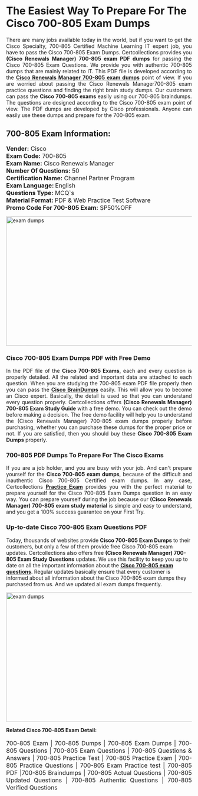 <h1>The Easiest Way To Prepare For The Cisco 700-805 Exam Dumps</h1> <p style="text-align:justify">There are many jobs available today in the world, but if you want to get the Cisco Specialty, 700-805 Certified Machine Learning IT expert job, you have to pass the Cisco 700-805 Exam Dumps. Certcollections provides you <strong>(Cisco Renewals Manager) 700-805 exam PDF dumps</strong> for passing the Cisco 700-805 Exam Questions. We provide you with authentic 700-805 dumps that are mainly related to IT. This PDF file is developed according to the <a href="https://www.certsofficial.com/cisco/700-805-questions"><strong>Cisco Renewals Manager 700-805 exam dumps</strong></a> point of view. If you are worried about passing the Cisco Renewals Manager700-805 exam practice questions and finding the right brain study dumps. Our customers can pass the <strong>Cisco 700-805 exams </strong>easily using our 700-805 braindumps. The questions are designed according to the Cisco 700-805 exam point of view. The PDF dumps are developed by Cisco professionals. Anyone can easily use these dumps and prepare for the 700-805 exam.</p> <h2><strong>700-805 Exam Information:</strong></h2> <p><span style="font-size:16px"><strong>Vender:</strong> Cisco<br /> <strong>Exam Code:</strong> 700-805<br /> <strong>Exam Name:</strong> Cisco Renewals Manager<br /> <strong>Number Of Questions:</strong> 50<br /> <strong>Certification Name:</strong> Channel Partner Program<br /> <strong>Exam Language: </strong>English<br /> <strong>Questions Type:</strong> MCQ`s<br /> <strong>Material Format: </strong>PDF & Web Practice Test Software<br /> <strong>Promo Code For 700-805 Exam:</strong> SP50%OFF</span></p> <p><a href="https://www.certsofficial.com/cisco/700-805-questions" rel="no-follow"><img alt="exam dumps" src="https://www.certcollections.com/uploads/content/certsofficial.jpg" style="height:350px; width:750px" /></a></p> <h3><strong>Cisco 700-805 Exam Dumps PDF with Free Demo</strong></h3> <p style="text-align:justify">In the PDF file of the <strong>Cisco 700-805 Exams</strong>, each and every question is properly detailed. All the related and important data are attached to each question. When you are studying the 700-805 exam PDF file properly then you can pass the <a href="https://www.certsofficial.com/cisco-dumps"><strong>Cisco BrainDumps</strong></a> easily. This will allow you to become an Cisco expert. Basically, the detail is used so that you can understand every question properly. Certcollections offers <strong>(Cisco Renewals Manager) 700-805 Exam Study Guide</strong> with a free demo. You can check out the demo before making a decision. The free demo facility will help you to understand the (Cisco Renewals Manager) 700-805 exam dumps properly before purchasing, whether you can purchase these dumps for the proper price or not. If you are satisfied, then you should buy these <strong>Cisco 700-805 Exam Dumps</strong> properly.</p> <h3><strong>700-805 PDF Dumps To Prepare For The Cisco Exams</strong></h3> <p style="text-align:justify">If you are a job holder, and you are busy with your job. And can't prepare yourself for the <strong>Cisco 700-805 exam dumps</strong>, because of the difficult and inauthentic Cisco 700-805 Certified exam dumps. In any case, Certcollections <strong><a href="https://www.certsofficial.com/">Practice Exam</a></strong> provides you with the perfect material to prepare yourself for the Cisco 700-805 Exam Dumps question in an easy way. You can prepare yourself during the job because our <strong>(Cisco Renewals Manager) 700-805 exam study material</strong> is simple and easy to understand, and you get a 100% success guarantee on your First Try.</p> <h3><strong>Up-to-date Cisco 700-805 Exam Questions PDF</strong></h3> <p>Today, thousands of websites provide <strong>Cisco 700-805 Exam Dumps</strong> to their customers, but only a few of them provide free Cisco 700-805 exam updates. Certcollections also offers free <strong>(Cisco Renewals Manager) 700-805 Exam Study Questions</strong> updates. We use this facility to keep you up to date on all the important information about the <a href="https://www.certsofficial.com/cisco/700-805-questions"><strong>Cisco 700-805 exam questions</strong></a>. Regular updates basically ensure that every customer is informed about all information about the Cisco 700-805 exam dumps they purchased from us. And we updated all exam dumps frequently.</p> <p><a href="https://www.certsofficial.com/cisco/700-805-questions"><img alt="exam dumps " src="https://www.certcollections.com/uploads/content/certsofficial2.jpg" style="height:350px; width:750px" /></a></p> <p style="text-align:justify"><span style="font-size:14px"><strong>Related Cisco 700-805 Exam Detail:</strong></span><br /> <br /> <span style="font-size:16px">700-805 Exam | 700-805 Dumps | 700-805 Exam Dumps | 700-805 Questions | 700-805 Exam Questions | 700-805 Questions & Answers | 700-805 Practice Test | 700-805 Practice Exam | 700-805 Practice Questions | 700-805 Exam Practice test | 700-805 PDF |700-805 Braindumps | 700-805 Actual Questions | 700-805 Updated Questions | 700-805 Authentic Questions | 700-805 Verified Questions</span></p>
